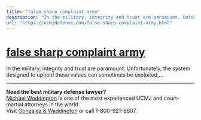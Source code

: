 ```yaml
---
title: "false sharp complaint army"
description: "In the military, integrity and trust are paramount. Unfortunately, the system designed to uphold these values can sometimes be exploited,..."
url: "https://ucmjdefense.com/false-sharp-complaint-army.html"
---
```


# [false sharp complaint army](https://ucmjdefense.com/false-sharp-complaint-army.html)

In the military, integrity and trust are paramount. Unfortunately, the system designed to uphold these values can sometimes be exploited,...

---

**Need the best military defense lawyer?**  
[Michael Waddington](https://ucmjdefense.com/attorneys/michael-stewart-waddington-partner.html) is one of the most experienced UCMJ and court-martial attorneys in the world.  
Visit [Gonzalez & Waddington](https://ucmjdefense.com) or call 1-800-921-8607.
